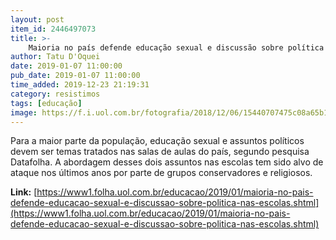 ```yaml
---
layout: post
item_id: 2446497073
title: >-
    Maioria no país defende educação sexual e discussão sobre política nas escolas
author: Tatu D'Oquei
date: 2019-01-07 11:00:00
pub_date: 2019-01-07 11:00:00
time_added: 2019-12-23 21:19:31
category: resistimos
tags: [educação]
image: https://f.i.uol.com.br/fotografia/2018/12/06/15440707475c08a65b1a727_1544070747_3x2_rt.jpg
---
```


Para a maior parte da população, educação sexual e assuntos políticos devem ser temas tratados nas salas de aulas do país, segundo pesquisa Datafolha. A abordagem desses dois assuntos nas escolas tem sido alvo de ataque nos últimos anos por parte de grupos conservadores e religiosos.

**Link:** [https://www1.folha.uol.com.br/educacao/2019/01/maioria-no-pais-defende-educacao-sexual-e-discussao-sobre-politica-nas-escolas.shtml](https://www1.folha.uol.com.br/educacao/2019/01/maioria-no-pais-defende-educacao-sexual-e-discussao-sobre-politica-nas-escolas.shtml)

